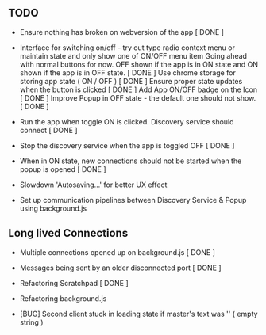 ## TODO

- Ensure nothing has broken on webversion of the app [ DONE ]
- Interface for switching on/off - try out type radio context menu or maintain state and only show one of ON/OFF menu item
    Going ahead with normal buttons for now. OFF shown if the app is in ON state and ON shown if the app is in OFF state. [ DONE ]
    Use chrome storage for storing app state ( ON / OFF ) [ DONE ]
    Ensure proper state updates when the button is clicked [ DONE ]
    Add App ON/OFF badge on the Icon [ DONE ]
    Improve Popup in OFF state - the default one should not show. [ DONE ]

- Run the app when toggle ON is clicked. Discovery service should connect [ DONE ] 
- Stop the discovery service when the app is toggled OFF [ DONE ]
- When in ON state, new connections should not be started when the popup is opened [ DONE ]
- Slowdown 'Autosaving...' for better UX effect
- Set up communication pipelines between Discovery Service & Popup using background.js

## Long lived Connections
- Multiple connections opened up on background.js [ DONE ]
- Messages being sent by an older disconnected port [ DONE ]
- Refactoring Scratchpad [ DONE ]
- Refactoring background.js

- [BUG] Second client stuck in loading state if master's text was '' ( empty string )

